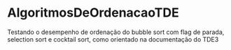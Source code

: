 # AlgoritmosDeOrdenacaoTDE
Testando o desempenho de ordenação do bubble sort com flag de parada, selection sort e cocktail sort, como orientado na documentação do TDE3
